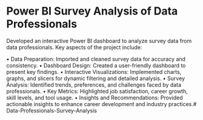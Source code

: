 # Power BI Survey Analysis of Data Professionals

Developed an interactive Power BI dashboard to analyze survey data from data professionals. Key aspects of the project include:

• Data Preparation: Imported and cleaned survey data for accuracy and consistency.
• Dashboard Design: Created a user-friendly dashboard to present key findings.
• Interactive Visualizations: Implemented charts, graphs, and slicers for dynamic filtering and detailed analysis.
• Survey Analysis: Identified trends, preferences, and challenges faced by data professionals.
• Key Metrics: Highlighted job satisfaction, career growth, skill levels, and tool usage.
• Insights and Recommendations: Provided actionable insights to enhance career development and industry practices.# Data-Professionals-Survey-Analysis
